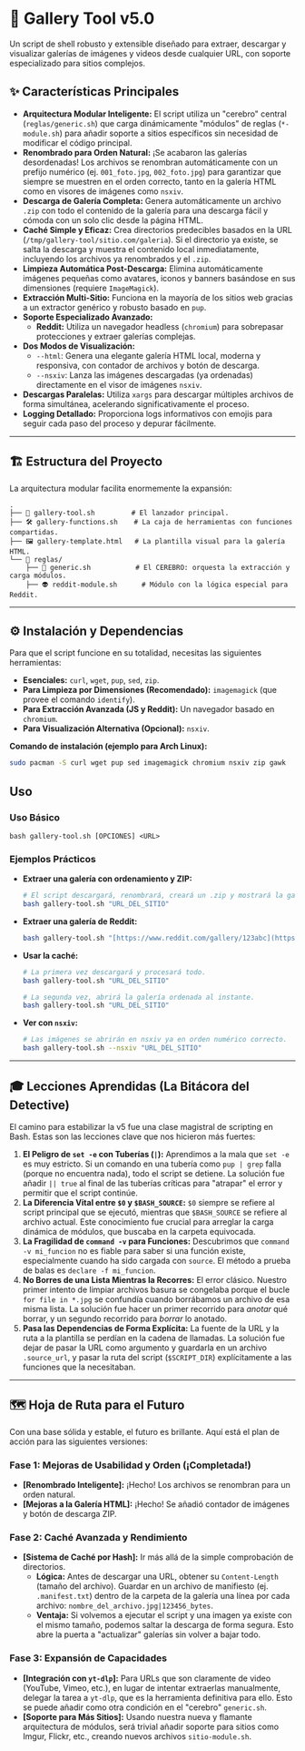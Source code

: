 # 🚀 Gallery Tool v5.0

Un script de shell robusto y extensible diseñado para extraer, descargar y visualizar galerías de imágenes y videos desde cualquier URL, con soporte especializado para sitios complejos.

## ✨ Características Principales

* **Arquitectura Modular Inteligente:** El script utiliza un "cerebro" central (`reglas/generic.sh`) que carga dinámicamente "módulos" de reglas (`*-module.sh`) para añadir soporte a sitios específicos sin necesidad de modificar el código principal.
* **Renombrado para Orden Natural:** ¡Se acabaron las galerías desordenadas! Los archivos se renombran automáticamente con un prefijo numérico (ej. `001_foto.jpg`, `002_foto.jpg`) para garantizar que siempre se muestren en el orden correcto, tanto en la galería HTML como en visores de imágenes como `nsxiv`.
* **Descarga de Galería Completa:** Genera automáticamente un archivo `.zip` con todo el contenido de la galería para una descarga fácil y cómoda con un solo clic desde la página HTML.
* **Caché Simple y Eficaz:** Crea directorios predecibles basados en la URL (`/tmp/gallery-tool/sitio.com/galeria`). Si el directorio ya existe, se salta la descarga y muestra el contenido local inmediatamente, incluyendo los archivos ya renombrados y el `.zip`.
* **Limpieza Automática Post-Descarga:** Elimina automáticamente imágenes pequeñas como avatares, iconos y banners basándose en sus dimensiones (requiere `ImageMagick`).
* **Extracción Multi-Sitio:** Funciona en la mayoría de los sitios web gracias a un extractor genérico y robusto basado en `pup`.
* **Soporte Especializado Avanzado:**
    * **Reddit:** Utiliza un navegador headless (`chromium`) para sobrepasar protecciones y extraer galerías complejas.
* **Dos Modos de Visualización:**
    * `--html`: Genera una elegante galería HTML local, moderna y responsiva, con contador de archivos y botón de descarga.
    * `--nsxiv`: Lanza las imágenes descargadas (ya ordenadas) directamente en el visor de imágenes `nsxiv`.
* **Descargas Paralelas:** Utiliza `xargs` para descargar múltiples archivos de forma simultánea, acelerando significativamente el proceso.
* **Logging Detallado:** Proporciona logs informativos con emojis para seguir cada paso del proceso y depurar fácilmente.

---

## 🏗️ Estructura del Proyecto

La arquitectura modular facilita enormemente la expansión:

```
.
├── 📜 gallery-tool.sh         # El lanzador principal.
├── 🛠️ gallery-functions.sh    # La caja de herramientas con funciones compartidas.
├── 🖼️ gallery-template.html   # La plantilla visual para la galería HTML.
└── 📁 reglas/
    ├── 🧠 generic.sh           # El CEREBRO: orquesta la extracción y carga módulos.
    ├── 👽 reddit-module.sh      # Módulo con la lógica especial para Reddit.
```

---

## ⚙️ Instalación y Dependencias

Para que el script funcione en su totalidad, necesitas las siguientes herramientas:

* **Esenciales:** `curl`, `wget`, `pup`, `sed`, `zip`.
* **Para Limpieza por Dimensiones (Recomendado):** `imagemagick` (que provee el comando `identify`).
* **Para Extracción Avanzada (JS y Reddit):** Un navegador basado en `chromium`.
* **Para Visualización Alternativa (Opcional):** `nsxiv`.

**Comando de instalación (ejemplo para Arch Linux):**

```bash
sudo pacman -S curl wget pup sed imagemagick chromium nsxiv zip gawk
```

## **Uso**

### **Uso Básico**

`bash gallery-tool.sh [OPCIONES] <URL>`

### **Ejemplos Prácticos**

* **Extraer una galería con ordenamiento y ZIP:**
    ```bash
    # El script descargará, renombrará, creará un .zip y mostrará la galería HTML.
    bash gallery-tool.sh "URL_DEL_SITIO"
    ```

* **Extraer una galería de Reddit:**
    ```bash
    bash gallery-tool.sh "[https://www.reddit.com/gallery/123abc](https://www.reddit.com/gallery/123abc)"
    ```

* **Usar la caché:**
    ```bash
    # La primera vez descargará y procesará todo.
    bash gallery-tool.sh "URL_DEL_SITIO"

    # La segunda vez, abrirá la galería ordenada al instante.
    bash gallery-tool.sh "URL_DEL_SITIO"
    ```

* **Ver con `nsxiv`:**
    ```bash
    # Las imágenes se abrirán en nsxiv ya en orden numérico correcto.
    bash gallery-tool.sh --nsxiv "URL_DEL_SITIO"
    ```
---

## **🎓 Lecciones Aprendidas (La Bitácora del Detective)**

El camino para estabilizar la v5 fue una clase magistral de scripting en Bash. Estas son las lecciones clave que nos hicieron más fuertes:

1.  **El Peligro de `set -e` con Tuberías (`|`):** Aprendimos a la mala que `set -e` es muy estricto. Si un comando en una tubería como `pup | grep` falla (porque no encuentra nada), todo el script se detiene. La solución fue añadir `|| true` al final de las tuberías críticas para "atrapar" el error y permitir que el script continúe.
2.  **La Diferencia Vital entre `$0` y `$BASH_SOURCE`:** `$0` siempre se refiere al script principal que se ejecutó, mientras que `$BASH_SOURCE` se refiere al archivo actual. Este conocimiento fue crucial para arreglar la carga dinámica de módulos, que buscaba en la carpeta equivocada.
3.  **La Fragilidad de `command -v` para Funciones:** Descubrimos que `command -v mi_funcion` no es fiable para saber si una función existe, especialmente cuando ha sido cargada con `source`. El método a prueba de balas es `declare -f mi_funcion`.
4.  **No Borres de una Lista Mientras la Recorres:** El error clásico. Nuestro primer intento de limpiar archivos basura se congelaba porque el bucle `for file in *.jpg` se confundía cuando borrábamos un archivo de esa misma lista. La solución fue hacer un primer recorrido para *anotar* qué borrar, y un segundo recorrido para *borrar* lo anotado.
5.  **Pasa las Dependencias de Forma Explícita:** La fuente de la URL y la ruta a la plantilla se perdían en la cadena de llamadas. La solución fue dejar de pasar la URL como argumento y guardarla en un archivo `.source_url`, y pasar la ruta del script (`$SCRIPT_DIR`) explícitamente a las funciones que la necesitaban.

---

## **🗺️ Hoja de Ruta para el Futuro**

Con una base sólida y estable, el futuro es brillante. Aquí está el plan de acción para las siguientes versiones:

### **Fase 1: Mejoras de Usabilidad y Orden (¡Completada!)**

* **[Renombrado Inteligente]:** ¡Hecho! Los archivos se renombran para un orden natural.
* **[Mejoras a la Galería HTML]:** ¡Hecho! Se añadió contador de imágenes y botón de descarga ZIP.

### **Fase 2: Caché Avanzada y Rendimiento**

* **[Sistema de Caché por Hash]:** Ir más allá de la simple comprobación de directorios.
    * **Lógica:** Antes de descargar una URL, obtener su `Content-Length` (tamaño del archivo). Guardar en un archivo de manifiesto (ej. `.manifest.txt`) dentro de la carpeta de la galería una línea por cada archivo: `nombre_del_archivo.jpg|123456_bytes`.
    * **Ventaja:** Si volvemos a ejecutar el script y una imagen ya existe con el mismo tamaño, podemos saltar la descarga de forma segura. Esto abre la puerta a "actualizar" galerías sin volver a bajar todo.

### **Fase 3: Expansión de Capacidades**

* **[Integración con `yt-dlp`]:** Para URLs que son claramente de video (YouTube, Vimeo, etc.), en lugar de intentar extraerlas manualmente, delegar la tarea a `yt-dlp`, que es la herramienta definitiva para ello. Esto se puede añadir como otra condición en el "cerebro" `generic.sh`.
* **[Soporte para Más Sitios]:** Usando nuestra nueva y flamante arquitectura de módulos, será trivial añadir soporte para sitios como Imgur, Flickr, etc., creando nuevos archivos `sitio-module.sh`.
